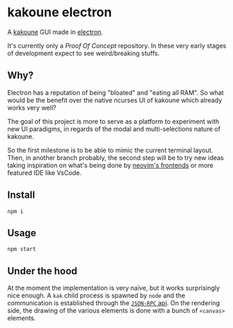 # kakoune electron

A [kakoune](http://kakoune.org) GUI made in [electron](https://electronjs.org).

It's currently only a *Proof Of Concept* repository.
In these very early stages of development expect to see weird/breaking stuffs.

## Why?

Electron has a reputation of being "bloated" and "eating all RAM". So what would be the benefit over
the native ncurses UI of kakoune which already works very well?

The goal of this project is more to serve as a platform to experiment with new UI paradigms, in regards of the
modal and multi-selections nature of kakoune.

So the first milestone is to be able to mimic the current terminal layout.
Then, in another branch probably, the second step will be to try new ideas taking inspiration
on what's being done by [neovim's frontends](https://github.com/neovim/neovim/wiki/Related-projects#gui) or more featured IDE like VsCode.

## Install

`npm i`

## Usage

`npm start`

## Under the hood

At the moment the implementation is very naïve, but it works surprisingly nice enough.
A `kak` child process is spawned by `node` and the communication is established through the
[`JSON-RPC` api](https://github.com/mawww/kakoune/blob/master/doc/json_ui.asciidoc).
On the rendering side, the drawing of the various elements is done with a bunch of `<canvas>` elements.

